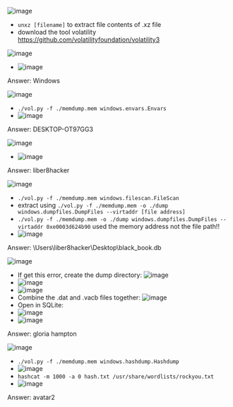 ![image](https://github.com/user-attachments/assets/47482dee-a8b3-4732-a864-6c29e4593742)

- ```unxz [filename]``` to extract file contents of .xz file
- download the tool volatility https://github.com/volatilityfoundation/volatility3

![image](https://github.com/user-attachments/assets/153bcfd4-ec72-4c93-8d0c-d5a48c514bf1)
- ![image](https://github.com/user-attachments/assets/d0288ba2-e882-4320-99e3-2881a4ee176d)

Answer: Windows

![image](https://github.com/user-attachments/assets/11475505-cfa4-423f-8eb8-10214ddab6e2)
- ```./vol.py -f ./memdump.mem windows.envars.Envars```
- ![image](https://github.com/user-attachments/assets/44b8d9fc-d536-4dd8-ac11-85124d706716)

Answer: DESKTOP-OT97GG3

![image](https://github.com/user-attachments/assets/f161daca-57ff-4a53-a144-8fe827408e9f)
- ![image](https://github.com/user-attachments/assets/636ee8fc-7905-41ff-b403-6ba2de2614f6)
  
Answer: liber8hacker

![image](https://github.com/user-attachments/assets/5a9492b9-a442-48bf-8104-416f2e434011)
- ```./vol.py -f ./memdump.mem windows.filescan.FileScan```
- extract using ```./vol.py -f ./memdump.mem -o ./dump windows.dumpfiles.DumpFiles --virtaddr [file address]```
- ```./vol.py -f ./memdump.mem -o ./dump windows.dumpfiles.DumpFiles --virtaddr 0xe0003d624b90``` used the memory address not the file path!!
- ![image](https://github.com/user-attachments/assets/3b400b1c-6b55-4d4c-b519-5a161a58255f)

Answer: \Users\liber8hacker\Desktop\black_book.db

![image](https://github.com/user-attachments/assets/d4db63c7-be62-48e7-a571-a261108ac8f3)
- If get this error, create the dump directory: ![image](https://github.com/user-attachments/assets/bcc99e53-c570-4278-ae4c-b8deb255b2ef)
- ![image](https://github.com/user-attachments/assets/a6d67e5e-ba8f-4147-957f-acaf9e30e7a1)
- ![image](https://github.com/user-attachments/assets/90f3e5f3-d406-4d0c-8804-0feb0b6eb261)
- Combine the .dat and .vacb files together: ![image](https://github.com/user-attachments/assets/a110e8db-ed83-432b-bbc0-d2296d986ee5)
- Open in SQLite:
- ![image](https://github.com/user-attachments/assets/f4b94332-bec6-44e0-861e-0bbf6a1329dd)
- ![image](https://github.com/user-attachments/assets/07951bdc-dcab-4b74-9766-68442bf21982)

Answer: gloria hampton

![image](https://github.com/user-attachments/assets/ad81f781-092c-4f20-bfae-c612de5cd3fc)
- ```./vol.py -f ./memdump.mem windows.hashdump.Hashdump```
- ![image](https://github.com/user-attachments/assets/53658775-ddbf-493e-9a7d-e44bfe3068fe)
- ```hashcat -m 1000 -a 0 hash.txt /usr/share/wordlists/rockyou.txt```
- ![image](https://github.com/user-attachments/assets/b627aaeb-29c3-4fc7-874e-c705e25bf51b)

Answer: avatar2
